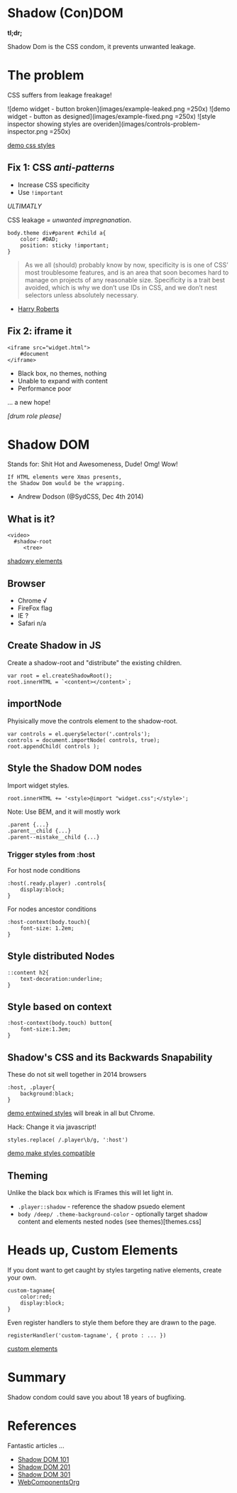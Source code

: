 



# Shadow (Con)DOM


**tl;dr;**
	
Shadow Dom is the CSS condom, it prevents unwanted leakage.





# The problem

CSS suffers from leakage freakage!

![demo widget - button broken](images/example-leaked.png =250x)
![demo widget - button as designed](images/example-fixed.png =250x)
![style inspector showing styles are overiden](images/controls-problem-inspector.png =250x)


[demo css styles](./demo.html)







## Fix 1: CSS *anti-patterns*

* Increase CSS specificity
* Use `!important`





*ULTIMATLY*

CSS leakage *= unwanted impregnanation*.


	body.theme div#parent #child a{
		color: #DAD;
		position: sticky !important;
	}





> As we all (should) probably know by now, specificity is is one of CSS’ most troublesome features, and is an area that soon becomes hard to manage on projects of any reasonable size. Specificity is a trait best avoided, which is why we don’t use IDs in CSS, and we don’t nest selectors unless absolutely necessary.

- [Harry Roberts](http://csswizardry.com/2014/10/the-specificity-graph/)





## Fix 2: iframe it

	<iframe src="widget.html">
	    #document
	</iframe>

* Black box, no themes, nothing
* Unable to expand with content
* Performance poor





... a new hope!


*[drum role please]*







# Shadow DOM
Stands for: Shit Hot and Awesomeness, Dude! Omg! Wow!

	If HTML elements were Xmas presents, 
	the Shadow Dom would be the wrapping.

- Andrew Dodson (@SydCSS, Dec 4th 2014)




## What is it?

	<video>
	  #shadow-root
	     <tree>

[shadowy elements](./native-shadow.html)




## Browser

* Chrome    √
* FireFox   flag
* IE        ?
* Safari    n/a




## Create Shadow in JS

Create a shadow-root and "distribute" the existing children.

	var root = el.createShadowRoot();
	root.innerHTML = `<content></content>`;





## importNode

Phyisically move the controls element to the shadow-root.

	var controls = el.querySelector('.controls');
	controls = document.importNode( controls, true);
	root.appendChild( controls );





## Style the Shadow DOM nodes

Import widget styles.

	root.innerHTML += '<style>@import "widget.css";</style>';

Note: Use BEM, and it will mostly work

	.parent {...}
	.parent__child {...}
	.parent--mistake__child {...}





### Trigger styles from :host

For host node conditions

	:host(.ready.player) .controls{
		display:block;
	}

For nodes ancestor conditions

	:host-context(body.touch){
		font-size: 1.2em;
	}






## Style distributed Nodes

	::content h2{
		text-decoration:underline;
	}




## Style based on context

	:host-context(body.touch) button{
		font-size:1.3em;
	}






## Shadow's CSS and its Backwards Snapability

These do not sit well together in 2014 browsers

	:host, .player{
		background:black;
	}

[demo entwined styles](demo2.html) will break in all but Chrome.


Hack: Change it via javascript!

	styles.replace( /.player\b/g, ':host')


[demo make styles compatible](demo3.html)






## Theming
Unlike the black box which is IFrames this will let light in.

* `.player::shadow`  - reference the shadow psuedo element
* `body /deep/ .theme-background-color` - optionally target shadow content and elements nested nodes (see themes)[themes.css]







# Heads up, Custom Elements

If you dont want to get caught by styles targeting native elements, create your own.

<custom-tagname></custom-tagname>

	custom-tagname{
		color:red;
		display:block;
	}


Even register handlers to style them before they are drawn to the page.

	registerHandler('custom-tagname', { proto : ... })


[custom elements](./custom-tag.html)







# Summary

Shadow condom could save you about 18 years of bugfixing.



# References

Fantastic articles ...

* [Shadow DOM 101](www.html5rocks.com/en/tutorials/webcomponents/shadowdom/)
* [Shadow DOM 201](www.html5rocks.com/en/tutorials/webcomponents/shadowdom-201)
* [Shadow DOM 301](www.html5rocks.com/en/tutorials/webcomponents/shadowdom-301)
* [WebComponentsOrg](http://webcomponents.org/articles/)



